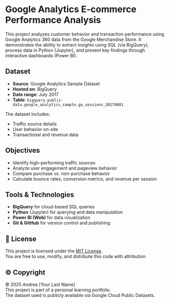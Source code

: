 # Google Analytics E-commerce Performance Analysis

This project analyzes customer behavior and transaction performance using Google Analytics 360 data from the Google Merchandise Store. It demonstrates the ability to extract insights using SQL (via BigQuery), process data in Python (Jupyter), and present key findings through interactive dashboards (Power BI).

## Dataset

- **Source**: Google Analytics Sample Dataset  
- **Hosted on**: BigQuery  
- **Date range**: July 2017  
- **Table**: `bigquery-public-data.google_analytics_sample.ga_sessions_20170801`

The dataset includes:
- Traffic source details
- User behavior on-site
- Transactional and revenue data

## Objectives

- Identify high-performing traffic sources
- Analyze user engagement and pageview behavior
- Compare purchase vs. non-purchase behavior
- Calculate bounce rates, conversion metrics, and revenue per session

## Tools & Technologies

- **BigQuery** for cloud-based SQL queries
- **Python** (Jupyter) for querying and data manipulation
- **Power BI (Web)** for data visualization
- **Git & GitHub** for version control and publishing

## 📄 License

This project is licensed under the [MIT License](LICENSE).  
You are free to use, modify, and distribute this code with attribution.

## ©️ Copyright

© 2025 Andrea [Your Last Name]  
This project is part of a personal learning portfolio.  
The dataset used is publicly available via Google Cloud Public Datasets.
